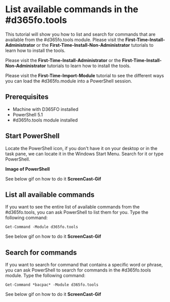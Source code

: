 ﻿# **List available commands in the #d365fo.tools**

This tutorial will show you how to list and search for commands that are available from the #d365fo.tools module. Please visit the **First-Time-Install-Administrator** or the **First-Time-Install-Non-Administrator** tutorials to learn how to install the tools.

Please visit the **First-Time-Install-Administrator** or the **First-Time-Install-Non-Administrator** tutorials to learn how to install the tools.

Please visit the **First-Time-Import-Module** tutorial to see the different ways you can load the #d365fo.module into a PowerShell session.

## **Prerequisites**
* Machine with D365FO installed
* PowerShell 5.1
* #d365fo.tools module installed

## **Start PowerShell**
Locate the PowerShell icon, if you don't have it on your desktop or in the task pane, we can locate it in the Windows Start Menu. Search for it or type PowerShell.

**Image of PowerShell**

See below gif on how to do it
**ScreenCast-Gif**

## **List all available commands**
If you want to see the entire list of available commands from the #d365fo.tools, you can ask PowerShell to list them for you. Type the following command:

```
Get-Command -Module d365fo.tools
```

See below gif on how to do it
**ScreenCast-Gif**


## **Search for commands**
If you want to search for command that contains a specific word or phrase, you can ask PowerShell to search for commands in the #d365fo.tools module. Type the following command:

```
Get-Command *bacpac* -Module d365fo.tools
```

See below gif on how to do it
**ScreenCast-Gif**
